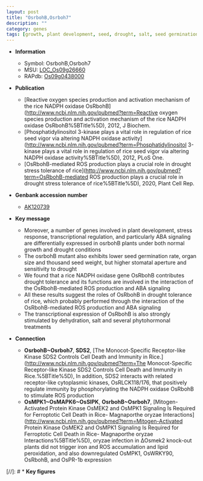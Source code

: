```yaml
---
layout: post
title: "OsrbohB,Osrboh7"
description: ""
category: genes
tags: [growth, plant development, seed, drought, salt, seed germination, tolerance,  ABA , drought tolerance, stress, stomatal, seed weight, ABA, organ size, stress response]
---
```


* **Information**  
    + Symbol: OsrbohB,Osrboh7  
    + MSU: [LOC_Os09g26660](http://rice.uga.edu/cgi-bin/ORF_infopage.cgi?orf=LOC_Os09g26660)  
    + RAPdb: [Os09g0438000](http://rapdb.dna.affrc.go.jp/viewer/gbrowse_details/irgsp1?name=Os09g0438000)  

* **Publication**  
    + [Reactive oxygen species production and activation mechanism of the rice NADPH oxidase OsRbohB](http://www.ncbi.nlm.nih.gov/pubmed?term=Reactive oxygen species production and activation mechanism of the rice NADPH oxidase OsRbohB%5BTitle%5D), 2012, J Biochem.
    + [Phosphatidylinositol 3-kinase plays a vital role in regulation of rice seed vigor via altering NADPH oxidase activity](http://www.ncbi.nlm.nih.gov/pubmed?term=Phosphatidylinositol 3-kinase plays a vital role in regulation of rice seed vigor via altering NADPH oxidase activity%5BTitle%5D), 2012, PLoS One.
    + [OsRbohB-mediated ROS production plays a crucial role in drought stress tolerance of rice](http://www.ncbi.nlm.nih.gov/pubmed?term=OsRbohB-mediated ROS production plays a crucial role in drought stress tolerance of rice%5BTitle%5D), 2020, Plant Cell Rep.

* **Genbank accession number**  
    + [AK120739](http://www.ncbi.nlm.nih.gov/nuccore/AK120739)

* **Key message**  
    + Moreover, a number of genes involved in plant development, stress response, transcriptional regulation, and particularly ABA signaling are differentially expressed in osrbohB plants under both normal growth and drought conditions
    + The osrbohB mutant also exhibits lower seed germination rate, organ size and thousand seed weight, but higher stomatal aperture and sensitivity to drought
    + We found that a rice NADPH oxidase gene OsRbohB contributes drought tolerance and its functions are involved in the interaction of the OsRbohB-mediated ROS production and ABA signaling
    + All these results suggest the roles of OsRbohB in drought tolerance of rice, which probably performed through the interaction of the OsRbohB-mediated ROS production and ABA signaling
    + The transcriptional expression of OsRbohB is also strongly stimulated by dehydration, salt and several phytohormonal treatments

* **Connection**  
    + __OsrbohB~Osrboh7__, __SDS2__, [The Monocot-Specific Receptor-like Kinase SDS2 Controls Cell Death and Immunity in Rice.](http://www.ncbi.nlm.nih.gov/pubmed?term=The Monocot-Specific Receptor-like Kinase SDS2 Controls Cell Death and Immunity in Rice.%5BTitle%5D),  In addition, SDS2 interacts with related receptor-like cytoplasmic kinases, OsRLCK118/176, that positively regulate immunity by phosphorylating the NADPH oxidase OsRbohB to stimulate ROS production
    + __OsMPK1~OsMAPK6~OsSIPK__, __OsrbohB~Osrboh7__, [Mitogen-Activated Protein Kinase OsMEK2 and OsMPK1 Signaling Is Required for Ferroptotic Cell Death in Rice- Magnaporthe oryzae Interactions](http://www.ncbi.nlm.nih.gov/pubmed?term=Mitogen-Activated Protein Kinase OsMEK2 and OsMPK1 Signaling Is Required for Ferroptotic Cell Death in Rice- Magnaporthe oryzae Interactions%5BTitle%5D),  oryzae infection in ΔOsmek2 knock-out plants did not trigger iron and ROS accumulation and lipid peroxidation, and also downregulated OsMPK1, OsWRKY90, OsRbohB, and OsPR-1b expression

[//]: # * **Key figures**  


